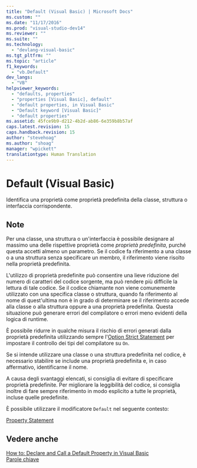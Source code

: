 ```yaml
---
title: "Default (Visual Basic) | Microsoft Docs"
ms.custom: ""
ms.date: "11/17/2016"
ms.prod: "visual-studio-dev14"
ms.reviewer: ""
ms.suite: ""
ms.technology: 
  - "devlang-visual-basic"
ms.tgt_pltfrm: ""
ms.topic: "article"
f1_keywords: 
  - "vb.Default"
dev_langs: 
  - "VB"
helpviewer_keywords: 
  - "defaults, properties"
  - "properties [Visual Basic], default"
  - "default properties, in Visual Basic"
  - "Default keyword [Visual Basic]"
  - "default properties"
ms.assetid: 45fce9b9-d212-4b2d-ab86-6e359b8b57af
caps.latest.revision: 15
caps.handback.revision: 15
author: "stevehoag"
ms.author: "shoag"
manager: "wpickett"
translationtype: Human Translation
---
```

# Default (Visual Basic)
Identifica una proprietà come proprietà predefinita della classe, struttura o interfaccia corrispondente.  
  
## Note  
 Per una classe, una struttura o un'interfaccia è possibile designare al massimo una delle rispettive proprietà come *proprietà predefinita*, purché questa accetti almeno un parametro.  Se il codice fa riferimento a una classe o a una struttura senza specificare un membro, il riferimento viene risolto nella proprietà predefinita.  
  
 L'utilizzo di proprietà predefinite può consentire una lieve riduzione del numero di caratteri del codice sorgente, ma può rendere più difficile la lettura di tale codice.  Se il codice chiamante non viene comunemente utilizzato con una specifica classe o struttura, quando fa riferimento al nome di quest'ultima non è in grado di determinare se il riferimento accede alla classe o alla struttura oppure a una proprietà predefinita.  Questa situazione può generare errori del compilatore o errori meno evidenti della logica di runtime.  
  
 È possibile ridurre in qualche misura il rischio di errori generati dalla proprietà predefinita utilizzando sempre l'[Option Strict Statement](../../../visual-basic/language-reference/statements/option-strict-statement.md) per impostare il controllo dei tipi del compilatore su `On`.  
  
 Se si intende utilizzare una classe o una struttura predefinita nel codice, è necessario stabilire se include una proprietà predefinita e, in caso affermativo, identificarne il nome.  
  
 A causa degli svantaggi elencati, si consiglia di evitare di specificare proprietà predefinite.  Per migliorare la leggibilità del codice, si consiglia inoltre di fare sempre riferimento in modo esplicito a tutte le proprietà, incluse quelle predefinite.  
  
 È possibile utilizzare il modificatore `Default` nel seguente contesto:  
  
 [Property Statement](../../../visual-basic/language-reference/statements/property-statement.md)  
  
## Vedere anche  
 [How to: Declare and Call a Default Property in Visual Basic](../../../visual-basic/programming-guide/language-features/procedures/how-to-declare-and-call-a-default-property.md)   
 [Parole chiave](../../../visual-basic/language-reference/keywords/index.md)